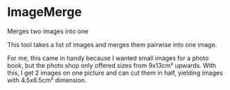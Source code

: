 # ImageMerge
Merges two images into one

This tool takes a list of images and merges them pairwise into one image.

For me, this came in handy because I wanted small images for a photo book, but the photo shop only offered sizes from 9x13cm² upwards. With this, I get 2 images on one picture and can cut them in half, yielding images with 4.5x6.5cm² dimension.